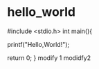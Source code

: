 # hello_world
#include <stdio.h>
int main(){

printf("Hello,World!");

return 0; 
}
 modify 1
modidfy2
